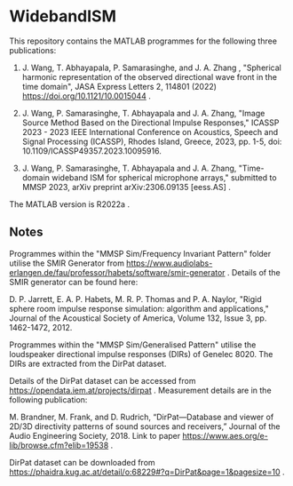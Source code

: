 # WidebandISM
This repository contains the MATLAB programmes for the following three publications:

1. J. Wang, T. Abhayapala, P. Samarasinghe, and J. A. Zhang , "Spherical harmonic representation of the observed directional wave front in the time domain", JASA Express Letters 2, 114801 (2022) https://doi.org/10.1121/10.0015044 . 

2. J. Wang, P. Samarasinghe, T. Abhayapala and J. A. Zhang, "Image Source Method Based on the Directional Impulse Responses," ICASSP 2023 - 2023 IEEE International Conference on Acoustics, Speech and Signal Processing (ICASSP), Rhodes Island, Greece, 2023, pp. 1-5, doi: 10.1109/ICASSP49357.2023.10095916.

3. J. Wang, P. Samarasinghe, T. Abhayapala and J. A. Zhang, "Time-domain wideband ISM for spherical microphone arrays," submitted to MMSP 2023, arXiv preprint 	arXiv:2306.09135 [eess.AS] . 

The MATLAB version is R2022a . 

## Notes
Programmes within the "MMSP Sim/Frequency Invariant Pattern" folder utilise the SMIR Generator from https://www.audiolabs-erlangen.de/fau/professor/habets/software/smir-generator . Details of the SMIR generator can be found here:

D. P. Jarrett, E. A. P. Habets, M. R. P. Thomas and P. A. Naylor, "Rigid sphere room impulse response simulation: algorithm and applications," Journal of the Acoustical Society of America, Volume 132, Issue 3, pp. 1462-1472, 2012.

Programmes within the "MMSP Sim/Generalised Pattern" utilise the loudspeaker directional impulse responses (DIRs) of Genelec 8020. The DIRs are extracted from the DirPat dataset. 

Details of the DirPat dataset can be accessed from https://opendata.iem.at/projects/dirpat . Measurement details are in the following publication:

M. Brandner, M. Frank, and D. Rudrich, “DirPat—Database and viewer of 2D/3D directivity patterns of sound sources and receivers,” Journal of the Audio Engineering Society, 2018.
Link to paper https://www.aes.org/e-lib/browse.cfm?elib=19538 .

DirPat dataset can be downloaded from https://phaidra.kug.ac.at/detail/o:68229#?q=DirPat&page=1&pagesize=10 .
